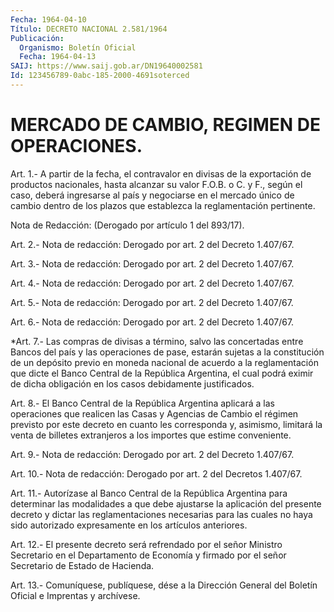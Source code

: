 ```yaml
---
Fecha: 1964-04-10
Título: DECRETO NACIONAL 2.581/1964
Publicación:
  Organismo: Boletín Oficial
  Fecha: 1964-04-13
SAIJ: https://www.saij.gob.ar/DN19640002581
Id: 123456789-0abc-185-2000-4691soterced
---
```

# MERCADO DE CAMBIO, REGIMEN DE OPERACIONES.

<a id="1"></a>
Art. 1.- A partir de la fecha, el contravalor en divisas de la exportación  de  productos  nacionales, hasta alcanzar su valor F.O.B. o C. y F.,  según el caso,  deberá  ingresarse  al  país  y negociarse en el mercado único  de cambio dentro de los plazos que establezca la reglamentación pertinente.

Nota de Redacción: (Derogado por artículo 1 del 893/17).

<a id="2"></a>
Art.  2.- Nota de redacción: Derogado por art. 2 del Decreto 1.407/67.

<a id="3"></a>
Art.  3.-  Nota de redacción: Derogado por art. 2 del Decreto 1.407/67.

<a id="4"></a>
Art.  4.- Nota de redacción: Derogado por art. 2 del Decreto 1.407/67.

<a id="5"></a>
Art.  5.- Nota de redacción: Derogado por art. 2 del Decreto 1.407/67.

<a id="6"></a>
Art.  6.- Nota de redacción: Derogado por art. 2 del Decreto 1.407/67.

<a id="7"></a>
*Art.  7.-  Las  compras  de  divisas  a  término,  salvo  las concertadas  entre  Bancos  del  país  y  las  operaciones de pase, estarán sujetas a la constitución de un depósito  previo  en moneda nacional de acuerdo a la reglamentación que dicte el Banco  Central de    la  República  Argentina,  el cual  podrá  eximir  de  dicha obligación en los casos debidamente justificados.

<a id="8"></a>
Art. 8.- El Banco Central de la República Argentina aplicará a las operaciones  que  realicen  las  Casas  y Agencias de Cambio el régimen previsto  por  este decreto en cuanto les  corresponda  y, asimismo, limitará la venta  de billetes extranjeros a los importes que estime conveniente.

<a id="9"></a>
Art.  9.- Nota de redacción: Derogado por art. 2 del Decreto 1.407/67.

<a id="10"></a>
Art.  10.-  Nota de redacción: Derogado por art. 2 del Decretos 1.407/67.

<a id="11"></a>
Art. 11.- Autorízase al Banco Central de la República Argentina para determinar las modalidades a que debe ajustarse la aplicación del presente decreto y dictar las reglamentaciones necesarias para las cuales no haya  sido autorizado  expresamente en los artículos anteriores.

<a id="12"></a>
Art.  12.-  El  presente  decreto será refrendado por el señor Ministro Secretario en el Departamento  de  Economía  y firmado por el señor Secretario de Estado de Hacienda.

<a id="13"></a>
Art. 13.- Comuníquese, publíquese, dése a la Dirección General del Boletín Oficial e Imprentas y archívese.